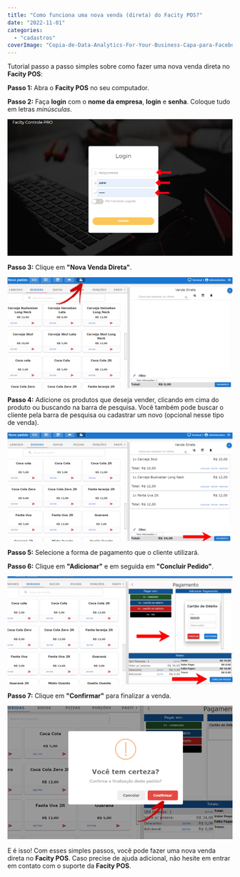 ```yaml
---
title: "Como funciona uma nova venda (direta) do Facity POS?"
date: "2022-11-01"
categories: 
  - "cadastros"
coverImage: "Copia-de-Data-Analytics-For-Your-Business-Capa-para-Facebook-1640-×-724-px-3.png"
---
```


Tutorial passo a passo simples sobre como fazer uma nova venda direta no **Facity POS**:

**Passo 1:** Abra o **Facity POS** no seu computador.

**Passo 2:** Faça **login** com o **nome da empresa**, **login** e **senha**. Coloque tudo em letras _minúsculas_.

![](images/image-2.png)

**Passo 3:** Clique em **"Nova Venda Direta"**.

![](images/1-2-1024x504.png)

**Passo 4:** Adicione os produtos que deseja vender, clicando em cima do produto ou buscando na barra de pesquisa. Você também pode buscar o cliente pela barra de pesquisa ou cadastrar um novo (opcional nesse tipo de venda).

![](images/2-1-1024x494.png)

**Passo 5:** Selecione a forma de pagamento que o cliente utilizará.

**Passo 6:** Clique em **"Adicionar"** e em seguida em **"Concluir Pedido"**.

![](images/3-1-1024x492.png)

**Passo 7:** Clique em **"Confirmar"** para finalizar a venda.

![](images/4-1.png)

E é isso! Com esses simples passos, você pode fazer uma nova venda direta no **Facity POS**. Caso precise de ajuda adicional, não hesite em entrar em contato com o suporte da **Facity POS**.
